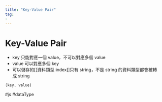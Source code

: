 ```yaml
---
title: "Key-Value Pair"
tag: 
- 
---
```

# Key-Value Pair
- key 只能對應一個 value，不可以對應多個 value
- value 可以對應多個 key 
- 可以儲存的[[資料類型 index]]只有 string，不是 string 的資料類型都會被轉成 string
```
(key, value)
```

#js #dataType 